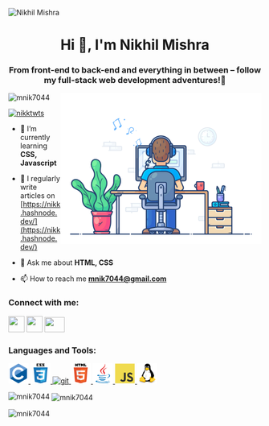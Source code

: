 ![Nikhil Mishra](https://github.com/utkarshkrishna2004/mnik7044/blob/main/nikhil-header.png)

<h1 align="center">Hi 👋, I'm Nikhil Mishra</h1>
<h3 align="center">From front-end to back-end and everything in between – follow my full-stack web development adventures!🚀</h3>
<img align="right" alt="CODE" width="400" src="https://github.com/mnik7044/mnik7044/blob/main/68747470733a2f2f7468756d62732e6766796361742e636f6d2f4576696c4e657874446576696c666973682d736d616c6c2e676966.gif">

<p align="left"> <img src="https://komarev.com/ghpvc/?username=mnik7044&label=Profile%20views&color=0e75b6&style=flat" alt="mnik7044" /> </p>

<p align="left"> <a href="https://twitter.com/nikktwts" target="blank"><img src="https://img.shields.io/twitter/follow/nikktwts?logo=twitter&style=for-the-badge" alt="nikktwts" /></a> </p>

- 🌱 I’m currently learning **CSS, Javascript**

- 📝 I regularly write articles on [https://nikk.hashnode.dev/](https://nikk.hashnode.dev/)

- 💬 Ask me about **HTML, CSS**

- 📫 How to reach me **mnik7044@gmail.com**

<h3 align="left">Connect with me:</h3>
<p align="left">
<a href="https://www.linkedin.com/in/nikhil-mishra-8a6710244/" target="_blank" rel="noreferrer"><img src="https://raw.githubusercontent.com/danielcranney/readme-generator/main/public/icons/socials/linkedin.svg" width="32" height="32" /></a>
<a href="https://www.twitter.com/nikktwts" target="_blank" rel="noreferrer"><img src="https://raw.githubusercontent.com/danielcranney/readme-generator/main/public/icons/socials/twitter.svg" width="32" height="32" /></a>
<a href="https://hashnode.com/@godnik" target="_blank"><img src="https://raw.githubusercontent.com/danielcranney/readme-generator/main/public/icons/socials/hashnode.svg" height="30" width="40"/> </a>
</p>

<h3 align="left">Languages and Tools:</h3>
<p align="left"> <a href="https://www.cprogramming.com/" target="_blank" rel="noreferrer"> <img src="https://raw.githubusercontent.com/devicons/devicon/master/icons/c/c-original.svg" alt="c" width="40" height="40"/> </a> <a href="https://www.w3schools.com/css/" target="_blank" rel="noreferrer"> <img src="https://raw.githubusercontent.com/devicons/devicon/master/icons/css3/css3-original-wordmark.svg" alt="css3" width="40" height="40"/> </a> <a href="https://git-scm.com/" target="_blank" rel="noreferrer"> <img src="https://www.vectorlogo.zone/logos/git-scm/git-scm-icon.svg" alt="git" width="40" height="40"/> </a> <a href="https://www.w3.org/html/" target="_blank" rel="noreferrer"> <img src="https://raw.githubusercontent.com/devicons/devicon/master/icons/html5/html5-original-wordmark.svg" alt="html5" width="40" height="40"/> </a> <a href="https://www.java.com" target="_blank" rel="noreferrer"> <img src="https://raw.githubusercontent.com/devicons/devicon/master/icons/java/java-original.svg" alt="java" width="40" height="40"/> </a> <a href="https://developer.mozilla.org/en-US/docs/Web/JavaScript" target="_blank" rel="noreferrer"> <img src="https://raw.githubusercontent.com/devicons/devicon/master/icons/javascript/javascript-original.svg" alt="javascript" width="40" height="40"/> </a> <a href="https://www.linux.org/" target="_blank" rel="noreferrer"> <img src="https://raw.githubusercontent.com/devicons/devicon/master/icons/linux/linux-original.svg" alt="linux" width="40" height="40"/> </a> </p>

<p><img align="left" src="https://github-readme-stats.vercel.app/api/top-langs?username=mnik7044&show_icons=true&locale=en&layout=compact" alt="mnik7044" /></p>

<p>&nbsp;<img align="center" src="https://github-readme-stats.vercel.app/api?username=mnik7044&show_icons=true&locale=en" alt="mnik7044" /></p>

<p><img align="center" src="https://github-readme-streak-stats.herokuapp.com/?user=mnik7044&" alt="mnik7044" /></p>
